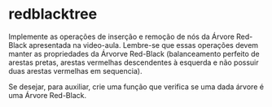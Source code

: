 # redblacktree

Implemente as operações de inserção e remoção de nós da Árvore Red-Black apresentada na video-aula.
Lembre-se que essas operações devem manter as propriedades da Árvorve Red-Black (balanceamento perfeito de arestas pretas, arestas vermelhas descendentes à esquerda e não possuir duas arestas vermelhas em sequencia).

Se desejar, para auxiliar, crie uma função que verifica se uma dada árvore é uma Árvore Red-Black.